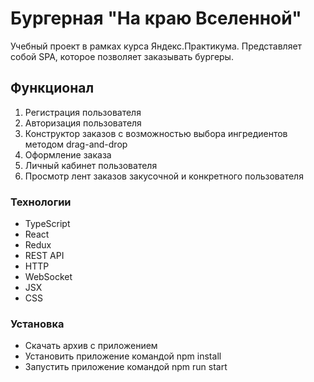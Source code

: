 # Бургерная "На краю Вселенной"

Учебный проект в рамках курса Яндекс.Практикума. Представляет собой SPA, которое позволяет заказывать бургеры.  

## Функционал

1. Регистрация пользователя
2. Авторизация пользователя
3. Конструктор заказов с возможностью выбора ингредиентов методом drag-and-drop
4. Оформление заказа
5. Личный кабинет пользователя
6. Просмотр лент заказов закусочной и конкретного пользователя

### Технологии

- TypeScript
- React
- Redux
- REST API
- HTTP
- WebSocket 
- JSX
- CSS

### Установка

- Скачать архив с приложением
- Установить приложение командой npm install
- Запустить приложение командой npm run start


